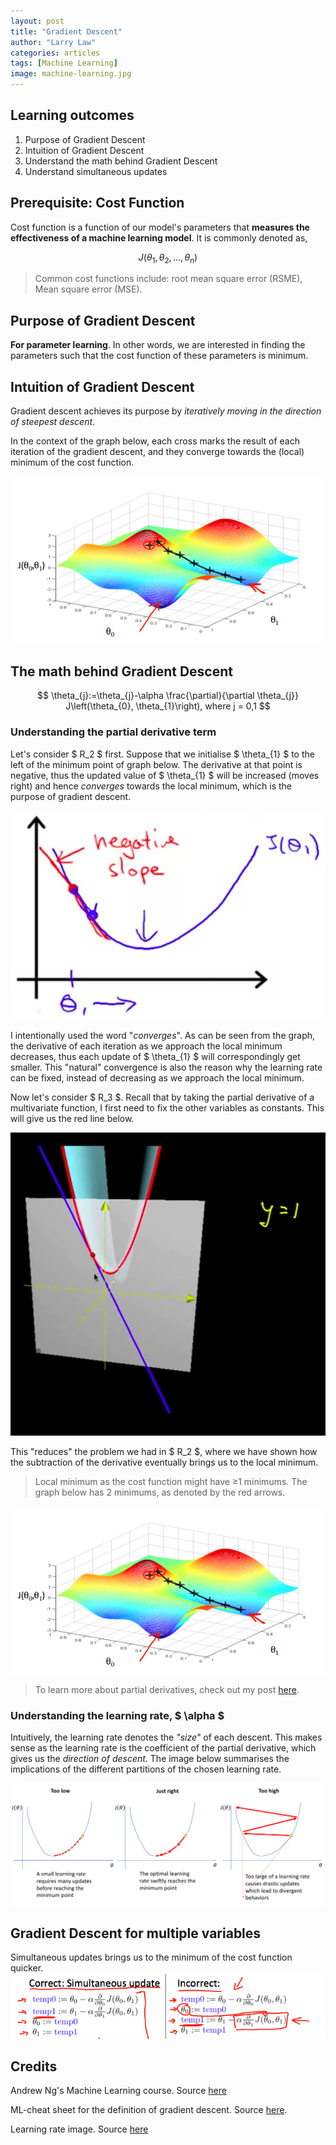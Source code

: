 ```yaml
---
layout: post
title: "Gradient Descent"
author: "Larry Law"
categories: articles
tags: [Machine Learning]
image: machine-learning.jpg
---
```

## Learning outcomes
1. Purpose of Gradient Descent
2. Intuition of Gradient Descent
3. Understand the math behind Gradient Descent
4. Understand simultaneous updates

## Prerequisite: Cost Function
Cost function is a function of our model's parameters that **measures the effectiveness of a machine learning model**. It is commonly denoted as,

$$ J(\theta_1, \theta_2, ..., \theta_n) $$

> Common cost functions include: root mean square error (RSME), Mean square error (MSE). 

## Purpose of Gradient Descent
**For parameter learning**. In other words, we are interested in finding the parameters such that the cost function of these parameters is minimum. 

## Intuition of Gradient Descent
Gradient descent achieves its purpose by _iteratively moving in the direction of steepest descent_.

In the context of the graph below, each cross marks the result of each iteration of the gradient descent, and they converge towards the (local) minimum of the cost function. 

![Gradient Descent](/assets/img/gradient-descent-3d.jpg)

## The math behind Gradient Descent

$$
\theta_{j}:=\theta_{j}-\alpha \frac{\partial}{\partial \theta_{j}} J\left(\theta_{0}, \theta_{1}\right), where j = 0,1
$$

### Understanding the partial derivative term
Let's consider \$ R_2 \$ first. Suppose that we initialise \$ \theta_{1} \$ to the left of the minimum point of graph below. The derivative at that point is negative, thus the updated value of \$ \theta_{1} \$ will be increased (moves right) and hence _converges_ towards the local minimum, which is the purpose of gradient descent.

![Gradient Descent](/assets/img/gradient-descent-2d.jpg)

I intentionally used the word "_converges_". As can be seen from the graph, the derivative of each iteration as we approach the local minimum decreases, thus each update of \$ \theta_{1} \$ will correspondingly get smaller. This "natural" convergence is also the reason why the learning rate can be fixed, instead of decreasing as we approach the local minimum.

Now let's consider \$ R_3 \$. Recall that by taking the partial derivative of a multivariate function, I first need to fix the other variables as constants. This will give us the red line below.

![Partial Derivative of Single Variable](/assets/img/partial-derivative-sv.jpg)

This "reduces" the problem we had in \$ R_2 \$, where we have shown how the subtraction of the derivative eventually brings us to the local minimum.
> Local minimum as the cost function might have ≥1 minimums. The graph below has 2 minimums, as denoted by the red arrows.

![Geometric interpretation of partial derivative of a two variables](/assets/img/gradient-descent-3d.jpg)
> To learn more about partial derivatives, check out my post [here](./partial-derivatives.html).

### Understanding the learning rate, \$ \alpha \$
Intuitively, the learning rate denotes the _"size"_ of each descent. This makes sense as the learning rate is the coefficient of the partial derivative, which gives us the _direction of descent_. The image below summarises the implications of the different partitions of the chosen learning rate.

![Learning rate](/assets/img/learning-rate.jpg)

## Gradient Descent for multiple variables
Simultaneous updates brings us to the minimum of the cost function quicker.
![Simultaneous update](/assets/img/simult-update.jpg)

## Credits
Andrew Ng's Machine Learning course. Source [here](https://www.coursera.org/learn/machine-learning)

ML-cheat sheet for the definition of gradient descent. Source [here](https://ml-cheatsheet.readthedocs.io/en/latest/gradient_descent.html).

Learning rate image. Source [here](https://medium.com/octavian-ai/how-to-use-the-learning-rate-finder-in-tensorflow-126210de9489)

